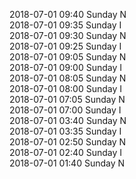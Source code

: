 2018-07-01 09:40 Sunday  N  
2018-07-01 09:35 Sunday  I  
2018-07-01 09:30 Sunday  N  
2018-07-01 09:25 Sunday  I  
2018-07-01 09:05 Sunday  N  
2018-07-01 09:00 Sunday  I  
2018-07-01 08:05 Sunday  N  
2018-07-01 08:00 Sunday  I  
2018-07-01 07:05 Sunday  N  
2018-07-01 07:00 Sunday  I  
2018-07-01 03:40 Sunday  N  
2018-07-01 03:35 Sunday  I  
2018-07-01 02:50 Sunday  N  
2018-07-01 02:40 Sunday  I  
2018-07-01 01:40 Sunday  N  
